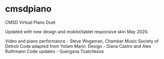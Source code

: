 # cmsdpiano
 CMSD Virtual Piano Duet

 Updated with new design and mobile/tablet responsive skin May 2020.

 Video and piano performance - Steve Wogaman, Chamber Music Society of Detroit
 Code adapted from Yotam Mann.
 Design - Diana Castro and Alex Ruthmann
 Code updates - Guergana Tzatchkova
